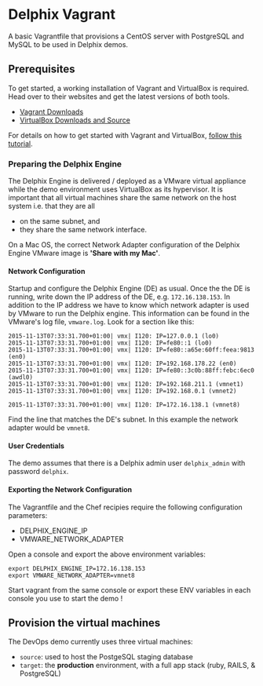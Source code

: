 # Delphix Vagrant

A basic Vagrantfile that provisions a CentOS server with PostgreSQL and MySQL to be used in Delphix demos.

## Prerequisites

To get started, a working installation of Vagrant and VirtualBox is required. Head over to their websites and get the latest versions of both tools.

* [Vagrant Downloads](https://www.vagrantup.com/downloads.html)
* [VirtualBox Downloads and Source](https://www.virtualbox.org/wiki/Downloads)

For details on how to get started with Vagrant and VirtualBox, [follow this tutorial](https://docs.vagrantup.com/v2/getting-started/index.html).

### Preparing the Delphix Engine

The Delphix Engine is delivered / deployed as a VMware virtual appliance while the demo environment uses VirtualBox as its hypervisor. It is important that all virtual machines share the same network on the host system i.e. that they are all 

* on the same subnet, and
* they share the same network interface.

On a Mac OS, the correct Network Adapter configuration of the Delphix Engine VMware image is **'Share with my Mac'**.

#### Network Configuration

Startup and configure the Delphix Engine (DE) as usual. Once the the DE is running, write down the IP address of the DE, e.g. `172.16.138.153`. In addition to the IP address we have to know which network adapter is used by VMware to run the Delphix engine. This information can be found in the VMware's log file, `vmware.log`. Look for a section like this:

	2015-11-13T07:33:31.700+01:00| vmx| I120: IP=127.0.0.1 (lo0)
	2015-11-13T07:33:31.700+01:00| vmx| I120: IP=fe80::1 (lo0)
	2015-11-13T07:33:31.700+01:00| vmx| I120: IP=fe80::a65e:60ff:feea:9813 (en0)
	2015-11-13T07:33:31.700+01:00| vmx| I120: IP=192.168.178.22 (en0)
	2015-11-13T07:33:31.700+01:00| vmx| I120: IP=fe80::3c0b:88ff:febc:6ec0 (awdl0)
	2015-11-13T07:33:31.700+01:00| vmx| I120: IP=192.168.211.1 (vmnet1)
	2015-11-13T07:33:31.700+01:00| vmx| I120: IP=192.168.0.1 (vmnet2)
	
	2015-11-13T07:33:31.700+01:00| vmx| I120: IP=172.16.138.1 (vmnet8)
 
Find the line that matches the DE's subnet. In this example the network adapter would be `vmnet8`.

#### User Credentials

The demo assumes that there is a Delphix admin user `delphix_admin` with password `delphix`.

#### Exporting the Network Configuration

The Vagrantfile and the Chef recipies require the following configuration parameters:

* DELPHIX_ENGINE_IP
* VMWARE_NETWORK_ADAPTER

Open a console and export the above environment variables:

	export DELPHIX_ENGINE_IP=172.16.138.153
	export VMWARE_NETWORK_ADAPTER=vmnet8

Start vagrant from the same console or export these ENV variables in each console you use to start the demo !

## Provision the virtual machines

The DevOps demo currently uses three virtual machines:

* `source`: used to host the PostgeSQL staging database
* `target`: the **production** environment, with a full app stack (ruby, RAILS, & PostgreSQL)

